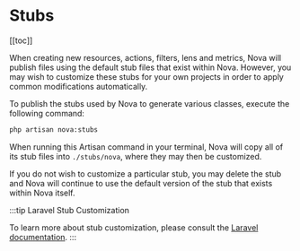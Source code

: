 # Stubs

[[toc]]


When creating new resources, actions, filters, lens and metrics, Nova will publish files using the default stub files that exist within Nova. However, you may wish to customize these stubs for your own projects in order to apply common modifications automatically.

To publish the stubs used by Nova to generate various classes, execute the following command:

```bash
php artisan nova:stubs
``` 

When running this Artisan command in your terminal, Nova will copy all of its stub files into `./stubs/nova`, where they may then be customized.

If you do not wish to customize a particular stub, you may delete the stub and Nova will continue to use the default version of the stub that exists within Nova itself.

:::tip Laravel Stub Customization

To learn more about stub customization, please consult the [Laravel documentation](https://laravel.com/docs/artisan#stub-customization).
:::
